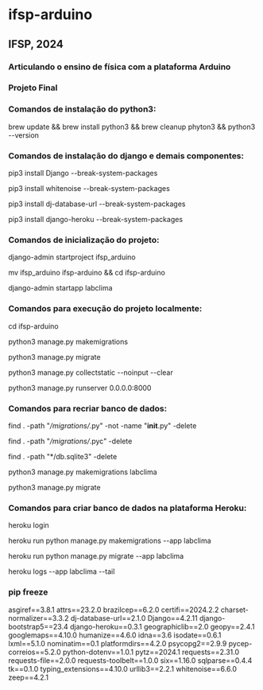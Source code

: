 # ifsp-arduino

## IFSP, 2024
### Articulando o ensino de física com a plataforma Arduino
### Projeto Final


### Comandos de instalação do python3:

brew update && brew install python3 && brew cleanup phyton3 && python3 --version


### Comandos de instalação do django e demais componentes:

pip3 install Django --break-system-packages

pip3 install whitenoise --break-system-packages

pip3 install dj-database-url --break-system-packages

pip3 install django-heroku --break-system-packages


### Comandos de inicialização do projeto:

django-admin startproject ifsp_arduino

mv ifsp_arduino ifsp-arduino && cd ifsp-arduino

django-admin startapp labclima


### Comandos para execução do projeto localmente:

cd ifsp-arduino

python3 manage.py makemigrations

python3 manage.py migrate

python3 manage.py collectstatic --noinput --clear

python3 manage.py runserver 0.0.0.0:8000


### Comandos para recriar banco de dados:

find . -path "*/migrations/*.py" -not -name "__init__.py" -delete 

find . -path "*/migrations/*.pyc" -delete

find . -path "*/db.sqlite3" -delete

python3 manage.py makemigrations labclima

python3 manage.py migrate


### Comandos para criar banco de dados na plataforma Heroku:

heroku login

heroku run python manage.py makemigrations --app labclima

heroku run python manage.py migrate --app labclima

heroku logs --app labclima --tail


### pip freeze

asgiref==3.8.1
attrs==23.2.0
brazilcep==6.2.0
certifi==2024.2.2
charset-normalizer==3.3.2
dj-database-url==2.1.0
Django==4.2.11
django-bootstrap5==23.4
django-heroku==0.3.1
geographiclib==2.0
geopy==2.4.1
googlemaps==4.10.0
humanize==4.6.0
idna==3.6
isodate==0.6.1
lxml==5.1.0
nominatim==0.1
platformdirs==4.2.0
psycopg2==2.9.9
pycep-correios==5.2.0
python-dotenv==1.0.1
pytz==2024.1
requests==2.31.0
requests-file==2.0.0
requests-toolbelt==1.0.0
six==1.16.0
sqlparse==0.4.4
tk==0.1.0
typing_extensions==4.10.0
urllib3==2.2.1
whitenoise==6.6.0
zeep==4.2.1